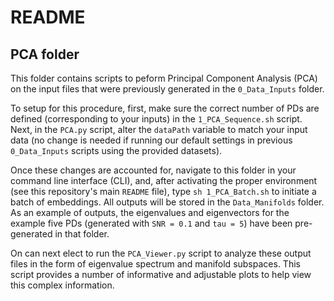 # README
## PCA folder

This folder contains scripts to peform Principal Component Analysis (PCA) on the input files that were previously generated in the `0_Data_Inputs` folder. 

To setup for this procedure, first, make sure the correct number of PDs are defined (corresponding to your inputs) in the `1_PCA_Sequence.sh` script. Next, in the `PCA.py` script, alter the `dataPath` variable to match your input data (no change is needed if running our default settings in previous `0_Data_Inputs` scripts using the provided datasets).

Once these changes are accounted for, navigate to this folder in your command line interface (CLI), and, after activating the proper environment (see this repository's main `README` file), type `sh 1_PCA_Batch.sh` to initiate a batch of embeddings. All outputs will be stored in the `Data_Manifolds` folder. As an example of outputs, the eigenvalues and eigenvectors for the example five PDs (generated with `SNR = 0.1` and `tau = 5`) have been pre-generated in that folder.

On can next elect to run the `PCA_Viewer.py` script to analyze these output files in the form of eigenvalue spectrum and manifold subspaces. This script provides a number of informative and adjustable plots to help view this complex information.
